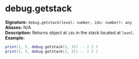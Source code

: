 # debug.getstack
**Signature:** `debug.getstack(level: number, idx: number): any`<br>
**Aliases:** N/A <br>
**Description:** Returns object at `idx` in the stack located at `level`. <br>
**Example:**
```lua
print(1, 5, debug.getstack(1, 3)) -- 1 5 5 
print(1, 5, debug.getstack(1, 2)) -- 1 5 1
```
